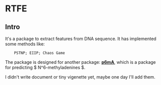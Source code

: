 # RTFE

## Intro

It's a package to extract features from DNA sequence.
It has implemented some methods like:

        PSTNP; EIIP; Chaos Game
        
The package is designed for another package: [**p6mA**](https://github.com/Konglab404/p6mA/), which is a 
package for predicting 
$ N^6-methyladenines $.

I didn't write document or tiny vigenette yet, maybe one day I'll add them. 

